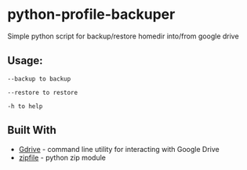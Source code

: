 # python-profile-backuper
Simple python script for backup/restore homedir into/from google drive 

## Usage: 

```
--backup to backup 

--restore to restore

-h to help
```
## Built With

* [Gdrive](https://github.com/gdrive-org/gdrive) - command line utility for interacting with Google Drive
* [zipfile](https://docs.python.org/3/library/zipfile.html#module-zipfile) - python zip module
